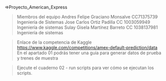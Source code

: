 =>Proyecto_American_Express

>Miembros del equipo
Andres Felipe Graciano Monsalve CC71375739 Ingeniería de Sistemas
Jose Carlos Ortiz Padilla CC 1003059949 Ingeniería de sistemas
Sulay Gisela Martínez Barreto CC 1038137981 Ingeniería de sistemas

>Enlace de la competencia de Kaggle
https://www.kaggle.com/competitions/amex-default-prediction/data
En el apartado 01 podrás tener una guia  para generar datos de prueba y trenes de muestra

>Ejecute el cuaderno 02 - run scripts para ver cómo se ejecutan los scripts.
